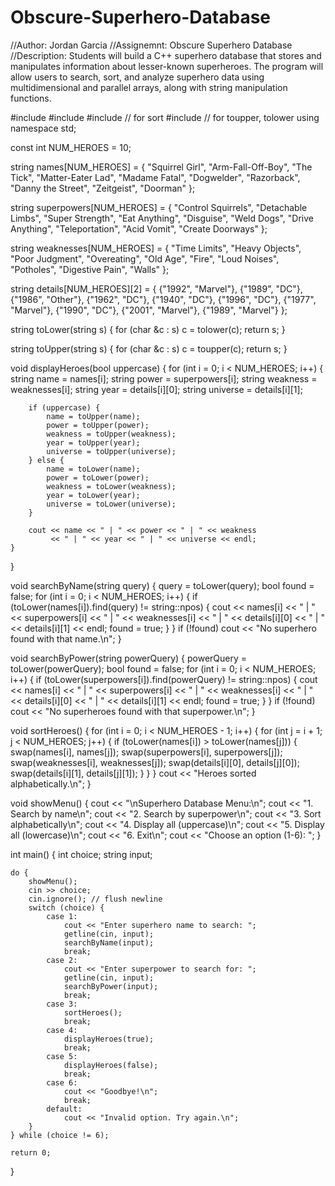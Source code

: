 # Obscure-Superhero-Database
//Author: Jordan Garcia
//Assignemnt: Obscure Superhero Database
//Description: Students will build a C++ superhero database that stores and manipulates information about lesser-known superheroes. The program will allow users to search, sort, and analyze superhero data using multidimensional and parallel arrays, along with string manipulation functions.


#include <iostream>
#include <string>
#include <algorithm> // for sort
#include <cctype>    // for toupper, tolower
using namespace std;

const int NUM_HEROES = 10;


string names[NUM_HEROES] = {
    "Squirrel Girl", "Arm-Fall-Off-Boy", "The Tick", "Matter-Eater Lad",
    "Madame Fatal", "Dogwelder", "Razorback", "Danny the Street",
    "Zeitgeist", "Doorman"
};

string superpowers[NUM_HEROES] = {
    "Control Squirrels", "Detachable Limbs", "Super Strength", "Eat Anything",
    "Disguise", "Weld Dogs", "Drive Anything", "Teleportation",
    "Acid Vomit", "Create Doorways"
};

string weaknesses[NUM_HEROES] = {
    "Time Limits", "Heavy Objects", "Poor Judgment", "Overeating",
    "Old Age", "Fire", "Loud Noises", "Potholes",
    "Digestive Pain", "Walls"
};

string details[NUM_HEROES][2] = {
    {"1992", "Marvel"}, {"1989", "DC"}, {"1986", "Other"},
    {"1962", "DC"}, {"1940", "DC"}, {"1996", "DC"},
    {"1977", "Marvel"}, {"1990", "DC"}, {"2001", "Marvel"},
    {"1989", "Marvel"}
};

string toLower(string s) {
    for (char &c : s) c = tolower(c);
    return s;
}

string toUpper(string s) {
    for (char &c : s) c = toupper(c);
    return s;
}

void displayHeroes(bool uppercase) {
    for (int i = 0; i < NUM_HEROES; i++) {
        string name = names[i];
        string power = superpowers[i];
        string weakness = weaknesses[i];
        string year = details[i][0];
        string universe = details[i][1];

        if (uppercase) {
            name = toUpper(name);
            power = toUpper(power);
            weakness = toUpper(weakness);
            year = toUpper(year);
            universe = toUpper(universe);
        } else {
            name = toLower(name);
            power = toLower(power);
            weakness = toLower(weakness);
            year = toLower(year);
            universe = toLower(universe);
        }

        cout << name << " | " << power << " | " << weakness
             << " | " << year << " | " << universe << endl;
    }
}

void searchByName(string query) {
    query = toLower(query);
    bool found = false;
    for (int i = 0; i < NUM_HEROES; i++) {
        if (toLower(names[i]).find(query) != string::npos) {
            cout << names[i] << " | " << superpowers[i] << " | " << weaknesses[i]
                 << " | " << details[i][0] << " | " << details[i][1] << endl;
            found = true;
        }
    }
    if (!found) cout << "No superhero found with that name.\n";
}

void searchByPower(string powerQuery) {
    powerQuery = toLower(powerQuery);
    bool found = false;
    for (int i = 0; i < NUM_HEROES; i++) {
        if (toLower(superpowers[i]).find(powerQuery) != string::npos) {
            cout << names[i] << " | " << superpowers[i] << " | " << weaknesses[i]
                 << " | " << details[i][0] << " | " << details[i][1] << endl;
            found = true;
        }
    }
    if (!found) cout << "No superheroes found with that superpower.\n";
}

void sortHeroes() {
    for (int i = 0; i < NUM_HEROES - 1; i++) {
        for (int j = i + 1; j < NUM_HEROES; j++) {
            if (toLower(names[i]) > toLower(names[j])) {
                swap(names[i], names[j]);
                swap(superpowers[i], superpowers[j]);
                swap(weaknesses[i], weaknesses[j]);
                swap(details[i][0], details[j][0]);
                swap(details[i][1], details[j][1]);
            }
        }
    }
    cout << "Heroes sorted alphabetically.\n";
}

void showMenu() {
    cout << "\nSuperhero Database Menu:\n";
    cout << "1. Search by name\n";
    cout << "2. Search by superpower\n";
    cout << "3. Sort alphabetically\n";
    cout << "4. Display all (uppercase)\n";
    cout << "5. Display all (lowercase)\n";
    cout << "6. Exit\n";
    cout << "Choose an option (1-6): ";
}

int main() {
    int choice;
    string input;

    do {
        showMenu();
        cin >> choice;
        cin.ignore(); // flush newline
        switch (choice) {
            case 1:
                cout << "Enter superhero name to search: ";
                getline(cin, input);
                searchByName(input);
                break;
            case 2:
                cout << "Enter superpower to search for: ";
                getline(cin, input);
                searchByPower(input);
                break;
            case 3:
                sortHeroes();
                break;
            case 4:
                displayHeroes(true);
                break;
            case 5:
                displayHeroes(false);
                break;
            case 6:
                cout << "Goodbye!\n";
                break;
            default:
                cout << "Invalid option. Try again.\n";
        }
    } while (choice != 6);

    return 0;
}
